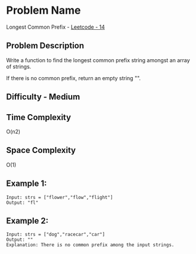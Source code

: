 # Problem Name 
Longest Common Prefix - [Leetcode - 14](https://leetcode.com/problems/longest-common-prefix/)

## Problem Description

Write a function to find the longest common prefix string amongst an array of strings.

If there is no common prefix, return an empty string "".

## Difficulty - Medium

## Time Complexity
O(n2)

## Space Complexity
O(1)

## Example 1:
```
Input: strs = ["flower","flow","flight"]
Output: "fl"
```

## Example 2:
```
Input: strs = ["dog","racecar","car"]
Output: ""
Explanation: There is no common prefix among the input strings.
```
